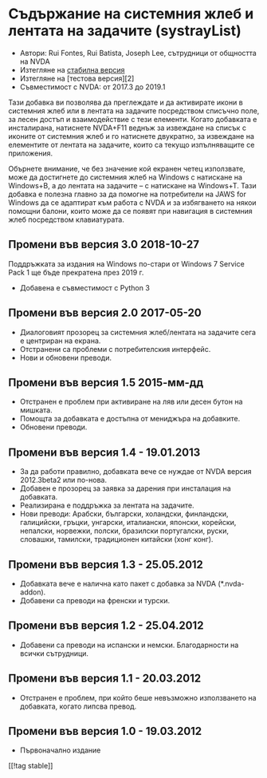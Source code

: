 # Съдържание на системния жлеб и лентата на задачите (systrayList) #

*   Автори: Rui Fontes, Rui Batista, Joseph Lee, сътрудници от общността на
    NVDA
*   Изтегляне на [стабилна версия][1]
*   Изтегляне на [тестова версия][2]
*   Съвместимост с NVDA: от 2017.3 до 2019.1

Тази добавка ви позволява да преглеждате и да активирате икони в системния
жлеб или в лентата на задачите посредством списъчно поле, за лесен достъп и
взаимодействие с тези елементи. Когато добавката е инсталирана, натиснете
NVDA+F11 веднъж за извеждане на списък с иконите от системния жлеб и го
натиснете двукратно, за извеждане на елементите от лентата на задачите,
които са текущо изпълняващите се приложения.

Обърнете внимание, че без значение кой екранен четец използвате, може да
достигнете до системния жлеб на Windows с натискане на Windows+B, а до
лентата на задачите – с натискане на Windows+T. Тази добавка е полезна
главно за да помогне на потребители на JAWS for Windows да се адаптират към
работа с NVDA и за избягването на някои помощни балони, които може да се
появят при навигация в системния жлеб посредством клавиатурата.

## Промени във версия 3.0 2018-10-27 ##

Поддръжката за издания на Windows по-стари от Windows 7 Service Pack 1 ще
бъде прекратена през 2019 г.

* Добавена е съвместимост с Python 3

## Промени във версия 2.0 2017-05-20 ##

* Диалоговият прозорец за системния жлеб/лентата на задачите сега е
  центриран на екрана.
* Отстранени са проблеми с потребителския интерфейс.
* Нови и обновени преводи.

## Промени във версия 1.5 2015-мм-дд ##

* Отстранен е проблем при активиране на ляв или десен бутон на мишката.
* Помощта за добавката е достъпна от мениджъра на добавките.
* Обновени преводи.

## Промени във версия 1.4 - 19.01.2013 ##

* За да работи правилно, добавката вече се нуждае от NVDA версия 2012.3beta2
  или по-нова.
* Добавен е прозорец за заявка за дарения при инсталация на добавката.
* Реализирана е поддръжка за лентата на задачите.
* Нови преводи: Арабски, български, холандски, финландски, галицийски,
  гръцки, унгарски, италиански, японски, корейски, непалски, норвежки,
  полски, бразилски португалски, руски, словашки, тамилски, традиционен
  китайски (хонг конг).

## Промени във версия 1.3 - 25.05.2012 ##

* Добавката вече е налична като пакет с добавка за NVDA (*.nvda-addon).
* Добавени са преводи на френски и турски.

## Промени във версия 1.2 - 25.04.2012 ##

* Добавени са преводи на испански и немски. Благодарности на всички
  сътрудници.

## Промени във версия 1.1 - 20.03.2012 ##

* Отстранен е проблем, при който беше невъзможно използването на добавката,
  когато липсва превод.

## Промени във версия 1.0 - 19.03.2012 ##

* Първоначално издание

[[!tag stable]]

[1]: https://addons.nvda-project.org/files/get.php?file=st
